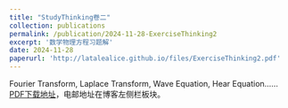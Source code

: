 ```yaml
---
title: "StudyThinking卷二"
collection: publications
permalink: /publication/2024-11-28-ExerciseThinking2
excerpt: '数学物理方程习题解'
date: 2024-11-28
paperurl: 'http://latalealice.github.io/files/ExerciseThinking2.pdf'
---
```


Fourier Transform, Laplace Transform, Wave Equation, Hear Equation……  
[PDF下载地址](http://latalealice.github.io/files/ExerciseThinking2.pdf)，电邮地址在博客左侧栏板块。
